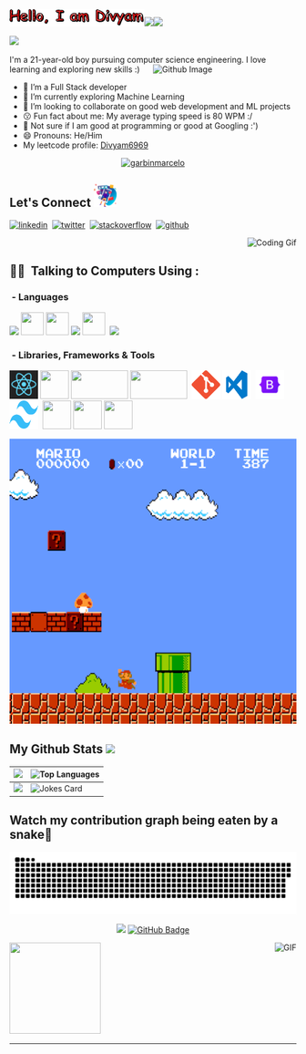 <img src="https://github.com/Divyam6969/textart/blob/main/text.gif" height="30"><img src="https://media.giphy.com/media/hvRJCLFzcasrR4ia7z/giphy.gif" width="40px"><a href="https://github.com/404"><img src="https://user-images.githubusercontent.com/73097560/115834477-dbab4500-a447-11eb-908a-139a6edaec5c.gif"></a>

<img src="https://media.tenor.com/DBqjevyA2o4AAAAd/bongo-cat-codes.gif">

I'm a 21-year-old boy pursuing computer science engineering. I love learning and exploring new skills :)
<img width="50%" align="right" alt="Github Image" src="https://raw.githubusercontent.com/onimur/.github/master/.resources/git-header.svg" />
- 🔭 I’m a Full Stack developer
- 🌱 I’m currently exploring Machine Learning
- 🤔 I’m looking  to collaborate on good web development and ML projects
- 😗 Fun fact about me: My average typing speed is 80 WPM :/
- 💬 Not sure if I am good at programming or good at Googling :')
- 😄 Pronouns: He/Him
- My leetcode profile: [Divyam6969](www.leetcode.com/divyam6969)


<div align="center">
<a href="https://www.buymeacoffee.com/Divyam03" target="_blank"><img src="https://cdn.buymeacoffee.com/buttons/v2/default-yellow.png" height="45" width="170" alt="garbinmarcelo" /></a></div>

## Let's Connect <img src="https://github.com/Divyam6969/textart/blob/main/socials.png" width=40 height=40 /> 

[<img src='https://github.com/sourabmaity/sourabmaity/blob/main/assets/logo/iconfinder_social_media_isometric_14-linkedin_3529657.png' alt='linkedin' height='40'>](https://www.linkedin.com/in/divyam-malik-8402a821a/)&nbsp;  [<img src='https://github.com/sourabmaity/sourabmaity/blob/main/assets/logo/iconfinder_social_media_isometric_6-twitter_3529664.png' alt='twitter' height='40'>](https://twitter.com/diivvyam)&nbsp;  [<img src='https://github.com/sourabmaity/sourabmaity/blob/main/assets/logo/iconfinder_StackOverflow_2613280.png' alt='stackoverflow' height='40'>](https://stackoverflow.com/users/19413864/divyam)&nbsp;
[<img src='https://github.com/sourabmaity/sourabmaity/blob/main/assets/logo/iconfinder__github_1156638.png' alt='github' height='40'>](https://github.com/Divyam6969)&nbsp;  

<img alt="Coding Gif" src="https://github.com/sourabmaity/sourabmaity/blob/main/assets/gif.gif" height="200" align="right"/>&nbsp;
 <br/>
 
## 👨‍💻 &nbsp;Talking to Computers Using :

### &nbsp;- Languages

<img src = 'https://upload.wikimedia.org/wikipedia/commons/1/18/C_Programming_Language.svg' height='40'/>&nbsp;<img src = 'https://github.com/sourabmaity/sourabmaity/blob/main/assets/logo/cpp.png' height='40' width='40'/>&nbsp;<img src = 'https://qph.cf2.quoracdn.net/main-qimg-28cadbd02699c25a88e5c78d73c7babc' width='40' height='40' />&nbsp;<img src = 'https://upload.wikimedia.org/wikipedia/commons/6/6a/JavaScript-logo.png' width='40'/>&nbsp;<img src = 'https://cdn4.iconfinder.com/data/icons/logos-and-brands/512/285_R_Project_logo-512.png' width='40' height='40' />&nbsp; <img src = 'https://github.com/sourabmaity/sourabmaity/blob/main/assets/logo/html.png' width='40'/>&nbsp;

### &nbsp;- Libraries, Frameworks & Tools  

<img src = 'https://github.com/Divyam6969/textart/blob/main/react.png' height='50' width='50'/>&nbsp;<img src = 'https://res.cloudinary.com/practicaldev/image/fetch/s--gE7L51Uk--/c_imagga_scale,f_auto,fl_progressive,h_1080,q_auto,w_1080/https://thepracticaldev.s3.amazonaws.com/i/vb6ai56xqgpc0bcfn92y.png' width='50' height='50'/>&nbsp;<img src = 'https://miro.medium.com/v2/resize:fit:727/1*PFm2VqVm_Pz-hKuU3GWW2A.png' width='100' height='50'/>&nbsp;<img src = 'https://vercel.com/_next/image?url=https%3A%2F%2Fimages.ctfassets.net%2Fe5382hct74si%2F6Dqa9T8XOOC95yJb0z9jew%2Fce4932b8d23046f260510e24c1ec39e1%2Fthumbnail.png&w=3840&q=75&dpl=dpl_3SVZQ2jckhwPATXJhx1rkG5CA4YH' height='50' width='100'/>&nbsp;
<img src = 'https://github.com/saumya66/saumya66/blob/main/assets/logo/git.png' height='50' width='50'/>&nbsp;<img src = 'https://github.com/Divyam6969/textart/blob/main/vsc.png' height='50' width='50'/>&nbsp;  <img src = 'https://github.com/Divyam6969/textart/blob/main/bs.png' width='50' height='50'/>&nbsp;  <img src = 'https://github.com/Divyam6969/textart/blob/main/download.png' width='50' height='50'/>&nbsp; <img src = 'https://encrypted-tbn0.gstatic.com/images?q=tbn:ANd9GcTxKYF2FqX381JPE0nhmLTEhp34WIYxh7rNZA&usqp=CAU' height='50' width='50'/>&nbsp;<img src = 'https://thumbs.dreamstime.com/b/sql-database-icon-logo-design-ui-ux-app-orange-inscription-shadow-96841969.jpg' height ='50' width='50'/>&nbsp;<img src = 'https://encrypted-tbn0.gstatic.com/images?q=tbn:ANd9GcTC7FJEOP26ME60-a0MHIIMQ3RI_dVB8ycNqw&usqp=CAU' width='50' height='50'/>&nbsp;

<img src="https://github.com/Divyam6969/textart/raw/main/mario-icegif-11.gif" width="100%" height='500px'>


## My Github Stats <img src="https://media.giphy.com/media/iY8CRBdQXODJSCERIr/giphy.gif" width="50px">
| ![](https://github-readme-stats.vercel.app/api?username=Divyam6969&show_icons=true&bg_color=45,fc00ff,00dbde&title_color=fff&text_color=fff) | ![Top Languages](https://github-readme-stats.vercel.app/api/top-langs/?username=Divyam6969) |
| --- | --- |
| ![](https://github-readme-streak-stats.herokuapp.com/?user=Divyam6969) | ![Jokes Card](https://readme-jokes.vercel.app/api) |



## Watch my contribution graph being eaten by a snake🐍

<p align="center">
  <img src="https://github.com/Divyam6969/textart/blob/main/github-user-contribution.svg" alt="snake"></center>
</p>



<p align='center'><img src='https://visitor-badge.laobi.icu/badge?page_id=Divyam6969'> <a href="https://github.com/Divyam6969?tab=followers"><img src="https://img.shields.io/github/followers/divyam6969?label=Followers&style=social" alt="GitHub Badge"></a>
</p>
<img align="right" alt="GIF" height="160px" src="https://media.tenor.com/c_rr1aUsI90AAAAC/phineas-and-ferb-agent-p.gif" />
<img src="https://static.wikia.nocookie.net/pffanon/images/5/53/Perry.gif/revision/latest?cb=20200724041706" height="160px" width="160px"> 






------
